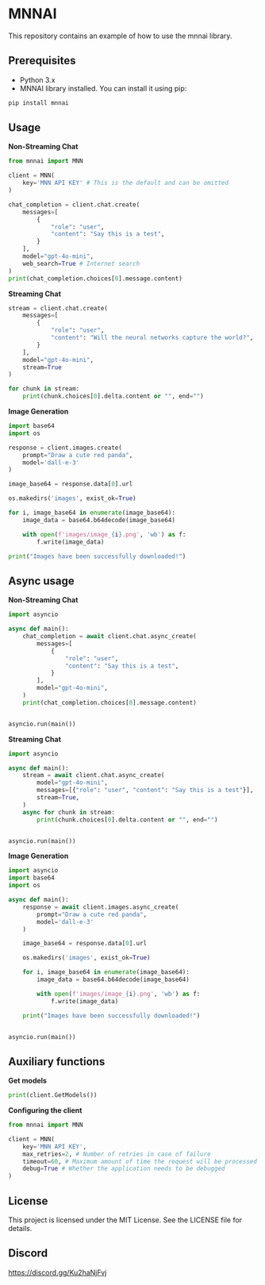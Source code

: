 # MNNAI

This repository contains an example of how to use the mnnai library.

## Prerequisites

- Python 3.x
- MNNAI library installed. You can install it using pip:

```bash
pip install mnnai
```

## Usage

**Non-Streaming Chat**

```python
from mnnai import MNN

client = MNN(
    key='MNN API KEY' # This is the default and can be omitted
)

chat_completion = client.chat.create(
    messages=[
        {
            "role": "user",
            "content": "Say this is a test",
        }
    ],
    model="gpt-4o-mini",
    web_search=True # Internet search
)
print(chat_completion.choices[0].message.content)
```

**Streaming Chat**

```python
stream = client.chat.create(
    messages=[
        {
            "role": "user",
            "content": "Will the neural networks capture the world?",
        }
    ],
    model="gpt-4o-mini",
    stream=True
)

for chunk in stream:
    print(chunk.choices[0].delta.content or "", end="")
```

**Image Generation**

```python
import base64
import os

response = client.images.create(
    prompt="Draw a cute red panda",
    model='dall-e-3'
)

image_base64 = response.data[0].url

os.makedirs('images', exist_ok=True)

for i, image_base64 in enumerate(image_base64):
    image_data = base64.b64decode(image_base64)

    with open(f'images/image_{i}.png', 'wb') as f:
        f.write(image_data)

print("Images have been successfully downloaded!")
```

## Async usage

**Non-Streaming Chat**

```python
import asyncio

async def main():
    chat_completion = await client.chat.async_create(
        messages=[
            {
                "role": "user",
                "content": "Say this is a test",
            }
        ],
        model="gpt-4o-mini",
    )
    print(chat_completion.choices[0].message.content)


asyncio.run(main())
```

**Streaming Chat**

```python
import asyncio

async def main():
    stream = await client.chat.async_create(
        model="gpt-4o-mini",
        messages=[{"role": "user", "content": "Say this is a test"}],
        stream=True,
    )
    async for chunk in stream:
        print(chunk.choices[0].delta.content or "", end="")


asyncio.run(main())
```

**Image Generation**

```python
import asyncio
import base64
import os

async def main():
    response = await client.images.async_create(
        prompt="Draw a cute red panda",
        model='dall-e-3'
    )

    image_base64 = response.data[0].url

    os.makedirs('images', exist_ok=True)

    for i, image_base64 in enumerate(image_base64):
        image_data = base64.b64decode(image_base64)

        with open(f'images/image_{i}.png', 'wb') as f:
            f.write(image_data)

    print("Images have been successfully downloaded!")


asyncio.run(main())
```

## Auxiliary functions 

**Get models**

```python
print(client.GetModels())
```

**Configuring the client**

```python
from mnnai import MNN

client = MNN(
    key='MNN API KEY',
    max_retries=2, # Number of retries in case of failure
    timeout=60, # Maximum amount of time the request will be processed
    debug=True # Whether the application needs to be debugged
)
```

## License
This project is licensed under the MIT License. See the LICENSE file for details.

## Discord 
https://discord.gg/Ku2haNjFvj

